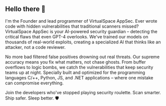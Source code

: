 ## Hello there 👋

I'm the Founder and lead programmer of VirtualSpace AppSec. Ever wrote code with hidden vulnerabilities that traditional scanners missed? VirtualSpace AppSec is your AI-powered security guardian – detecting the critical flaws that even GPT-4 overlooks. We've trained our models on thousands of real-world exploits, creating a specialized AI that thinks like an attacker, not a code reviewer.

No more bad filtered false positives drowning out real threats. Our supreme accuracy means you fix what matters, not chase ghosts. From buffer overflows to logic bombs, we catch the vulnerabilities that keep security teams up at night. Specially built and optimized for the programming languages C/++, Python, JS, and .NET applications – where one mistake can compromise everything.

Join the developers who've stopped playing security roulette. Scan smarter. Ship safer. Sleep better. 🛡️
